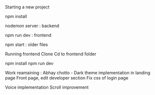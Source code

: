 Starting a new project 

npm install 

nodemon server : backend

npm run dev : frontend 

npm start : older files 



Running frontend
Clone 
Cd to frontend folder 

npm install 
npm run dev 



Work reamaining : 
Abhay chotto - 
Dark theme implementation in landing page 
Front page, edit developer section
Fix css of login page



Voice implementation
Scroll improvement
